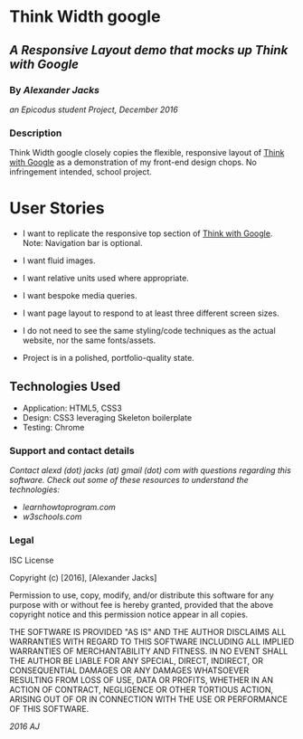# Think Width google
## _A Responsive Layout demo that mocks up Think with Google_
### By _Alexander Jacks_
_an Epicodus student Project, December 2016_

### Description
Think Width google closely copies the flexible, responsive layout of [Think with Google](https://www.thinkwithgoogle.com/) as a demonstration of my front-end design chops. No infringement intended, school project.




# User Stories
- I want to replicate the responsive top section of [Think with Google](https://www.thinkwithgoogle.com/). Note: Navigation bar is optional.

 - I want fluid images.

 - I want relative units used where appropriate.

 - I want bespoke media queries.

 - I want page layout to respond to at least three different screen sizes.

 - I do not need to see the same styling/code techniques as the actual website, nor the same fonts/assets.

- Project is in a polished, portfolio-quality state.


## Technologies Used
- Application: HTML5, CSS3
- Design: CSS3 leveraging Skeleton boilerplate
- Testing: Chrome

### Support and contact details
_Contact alexd (dot) jacks (at) gmail (dot) com with questions regarding this software.
Check out some of these resources to understand the technologies:_
- _learnhowtoprogram.com_
- _w3schools.com_

### Legal
ISC License

Copyright (c) [2016], [Alexander Jacks]

Permission to use, copy, modify, and/or distribute this software for any purpose with or without fee is hereby granted, provided that the above copyright notice and this permission notice appear in all copies.

THE SOFTWARE IS PROVIDED "AS IS" AND THE AUTHOR DISCLAIMS ALL WARRANTIES WITH REGARD TO THIS SOFTWARE INCLUDING ALL IMPLIED WARRANTIES OF MERCHANTABILITY AND FITNESS. IN NO EVENT SHALL THE AUTHOR BE LIABLE FOR ANY SPECIAL, DIRECT, INDIRECT, OR CONSEQUENTIAL DAMAGES OR ANY DAMAGES WHATSOEVER RESULTING FROM LOSS OF USE, DATA OR PROFITS, WHETHER IN AN ACTION OF CONTRACT, NEGLIGENCE OR OTHER TORTIOUS ACTION, ARISING OUT OF OR IN CONNECTION WITH THE USE OR PERFORMANCE OF THIS SOFTWARE.

*2016 AJ*
